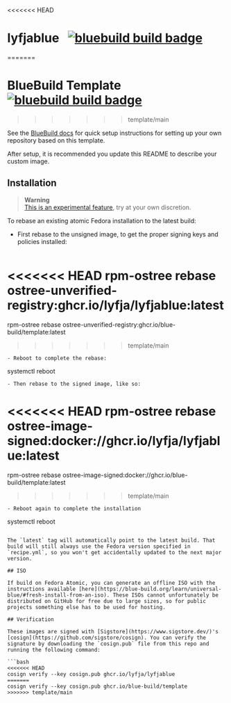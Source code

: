 <<<<<<< HEAD
# lyfjablue &nbsp; [![bluebuild build badge](https://github.com/lyfja/lyfjablue/actions/workflows/build.yml/badge.svg)](https://github.com/lyfja/lyfjablue/actions/workflows/build.yml)
=======
# BlueBuild Template &nbsp; [![bluebuild build badge](https://github.com/blue-build/template/actions/workflows/build.yml/badge.svg)](https://github.com/blue-build/template/actions/workflows/build.yml)
>>>>>>> template/main

See the [BlueBuild docs](https://blue-build.org/how-to/setup/) for quick setup instructions for setting up your own repository based on this template.

After setup, it is recommended you update this README to describe your custom image.

## Installation

> **Warning**  
> [This is an experimental feature](https://www.fedoraproject.org/wiki/Changes/OstreeNativeContainerStable), try at your own discretion.

To rebase an existing atomic Fedora installation to the latest build:

- First rebase to the unsigned image, to get the proper signing keys and policies installed:
  ```
<<<<<<< HEAD
  rpm-ostree rebase ostree-unverified-registry:ghcr.io/lyfja/lyfjablue:latest
=======
  rpm-ostree rebase ostree-unverified-registry:ghcr.io/blue-build/template:latest
>>>>>>> template/main
  ```
- Reboot to complete the rebase:
  ```
  systemctl reboot
  ```
- Then rebase to the signed image, like so:
  ```
<<<<<<< HEAD
  rpm-ostree rebase ostree-image-signed:docker://ghcr.io/lyfja/lyfjablue:latest
=======
  rpm-ostree rebase ostree-image-signed:docker://ghcr.io/blue-build/template:latest
>>>>>>> template/main
  ```
- Reboot again to complete the installation
  ```
  systemctl reboot
  ```

The `latest` tag will automatically point to the latest build. That build will still always use the Fedora version specified in `recipe.yml`, so you won't get accidentally updated to the next major version.

## ISO

If build on Fedora Atomic, you can generate an offline ISO with the instructions available [here](https://blue-build.org/learn/universal-blue/#fresh-install-from-an-iso). These ISOs cannot unfortunately be distributed on GitHub for free due to large sizes, so for public projects something else has to be used for hosting.

## Verification

These images are signed with [Sigstore](https://www.sigstore.dev/)'s [cosign](https://github.com/sigstore/cosign). You can verify the signature by downloading the `cosign.pub` file from this repo and running the following command:

```bash
<<<<<<< HEAD
cosign verify --key cosign.pub ghcr.io/lyfja/lyfjablue
=======
cosign verify --key cosign.pub ghcr.io/blue-build/template
>>>>>>> template/main
```
